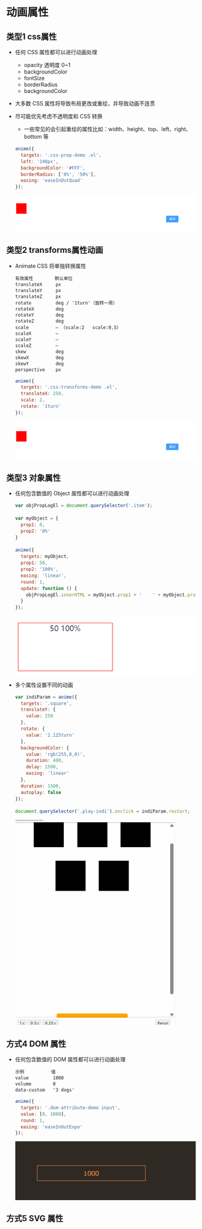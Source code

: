 # 动画属性

## 类型1 css属性

+ 任何 CSS 属性都可以进行动画处理

  + opacity 透明度 0~1
  + backgroundColor
  + fontSize
  + borderRadius
  + backgroundColor

+ 大多数 CSS 属性将导致布局更改或重绘，并导致动画不连贯
+ 尽可能优先考虑不透明度和 CSS 转换

  + 一些常见的会引起重绘的属性比如：width、height、top、left、right、bottom 等

  ```js
  anime({
    targets: '.css-prop-demo .el',
    left: '240px',
    backgroundColor: '#FFF',
    borderRadius: ['0%', '50%'],
    easing: 'easeInOutQuad'
  });
  ```

  ![alt text](images/可动画的目标属性之CSS属性.gif)

## 类型2 transforms属性动画

+ Animate CSS 将单独转换属性

  ```
  有效属性        默认单位
  translateX     px
  translateY     px
  translateZ     px
  rotate         deg / '1turn'（旋转一周）
  rotateX        deg
  rotateY        deg
  rotateZ        deg
  scale          — （scale:2   scale:0.5）
  scaleX         —
  scaleY         —
  scaleZ         —
  skew           deg
  skewX          deg
  skewY          deg
  perspective    px
  ```

  ```js
  anime({
    targets: '.css-transforms-demo .el',
    translateX: 250,
    scale: 2,
    rotate: '1turn'
  });
  ```

  ![alt text](images/可动画的目标属性之transforms属性动画.gif)

## 类型3 对象属性

+ 任何包含数值的 Object 属性都可以进行动画处理

  ```js
  var objPropLogEl = document.querySelector('.item');

  var myObject = {
    prop1: 0,
    prop2: '0%'
  }

  anime({
    targets: myObject,
    prop1: 50,
    prop2: '100%',
    easing: 'linear',
    round: 1,
    update: function () {
      objPropLogEl.innerHTML = myObject.prop1 + '    ' + myObject.prop2;
    }
  });
  ```

  ![alt text](images/可动画的目标属性之对象属性.gif)

+ 多个属性设置不同的动画

  ```js
  var indiParam = anime({
    targets: '.square',
    translateY: {
      value: 250
    },
    rotate: {
      value: '2.125turn'
    },
    backgroundColor: {
      value: 'rgb(255,0,0)',
      duration: 400,
      delay: 1500,
      easing: 'linear'
    },
    duration: 1500,
    autoplay: false
  });

  document.querySelector('.play-indi').onclick = indiParam.restart;
  ```

  ![alt text](images/多个属性设置不同的动画.gif)

## 方式4 DOM 属性

+ 任何包含数值的 DOM 属性都可以进行动画处理

  ```
  示例          值
  value         1000
  volume        0
  data-custom   '3 dogs'
  ```

  ```js
  anime({
    targets: '.dom-attribute-demo input',
    value: [0, 1000],
    round: 1,
    easing: 'easeInOutExpo'
  });
  ```

  ![alt text](images/可动画的目标属性之DOM属性.gif)

## 方式5 SVG 属性
